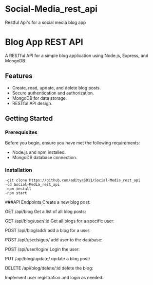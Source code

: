 # Social-Media_rest_api
Restful Api's for a social media blog app
# Blog App REST API

A RESTful API for a simple blog application using Node.js, Express, and MongoDB.

## Features

- Create, read, update, and delete blog posts.
- Secure authentication and authorization.
- MongoDB for data storage.
- RESTful API design.

## Getting Started

### Prerequisites

Before you begin, ensure you have met the following requirements:

- Node.js and npm installed.
- MongoDB database connection.

### Installation
    -git clone https://github.com/adityaS011/Social-Media_rest_api
    -cd Social-Media_rest_api
    -npm install
    -npm start

###API Endpoints
Create a new blog post:

GET /api/blog
Get a list of all blog posts:

GET /api/blog/user/:id
Get all blogs for a specific user:

POST /api/blog/add/
add a blog for a user:

POST /api/user/sigup/
add user to the database:

POST /api/user/login/
Login the user:

PUT /api/blog/update/
update a blog post:

DELETE /api/blog/delete/:id
delete the blog:

Implement user registration and login as needed.
